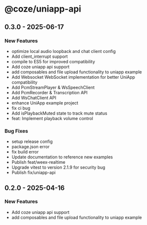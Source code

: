 # @coze/uniapp-api

## 0.3.0 - 2025-06-17

### New Features

- optimize local audio loopback and chat client config
- Add client_interrupt support
- compile to ES5 for improved compatibility
- Add coze uniapp api support
- add composables and file upload functionality to uniapp example
- Add Websocket WebSocket implementation for better UniApp compatibility
- Add PcmStreamPlayer & WsSpeechClient
- Add PcmRecorder & Transcription API
- Add WsChatClient  API
- enhance UniApp example project
- fix ci bug
-  Add isPlaybackMuted state to track mute status
-  feat: Implement playback volume control

### Bug Fixes

- setup release config
- package.json error
- fix build error
- Update documentation to reference new examples
- Publish feat/weex-realtime
- Upgrade vitest to version 2.1.9 for security bug
- Publish fix/uniapp-api


## 0.2.0 - 2025-04-16

### New Features

- Add coze uniapp api support
- add composables and file upload functionality to uniapp example

